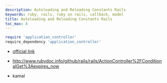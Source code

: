 ```yaml
---
description: Autoloading and Reloading Constants Rails
keywords: ruby, rails, ruby on rails, callback, model
title: Autoloading and Reloading Constants Rails
toc_max: 4
---
```


```rb
require 'application_controller'
require_dependency 'application_controller'
```
* [official link](http://guides.rubyonrails.org/autoloading_and_reloading_constants.html)

* http://www.rubydoc.info/github/rails/rails/ActionController%2FConditionalGet%3Aexpires_now
* kamal 
